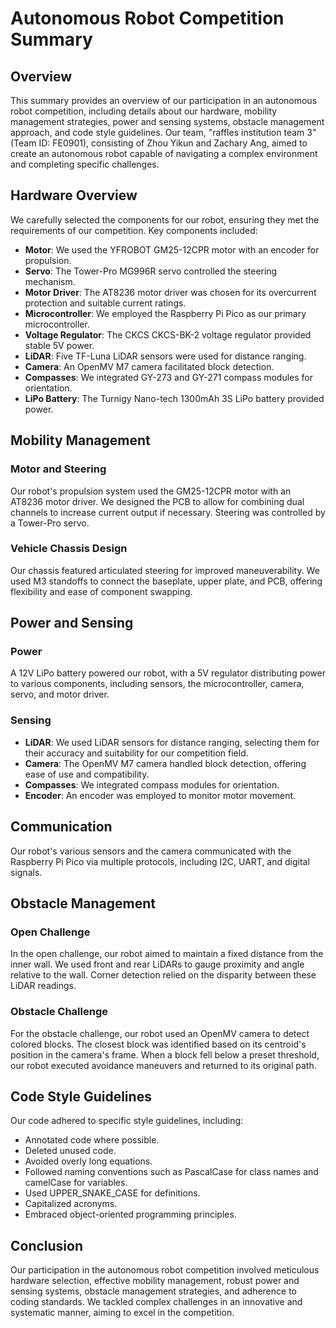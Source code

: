 # Autonomous Robot Competition Summary

## Overview

This summary provides an overview of our participation in an autonomous robot competition, including details about our hardware, mobility management strategies, power and sensing systems, obstacle management approach, and code style guidelines. Our team, "raffles institution team 3" (Team ID: FE0901), consisting of Zhou Yikun and Zachary Ang, aimed to create an autonomous robot capable of navigating a complex environment and completing specific challenges.

## Hardware Overview

We carefully selected the components for our robot, ensuring they met the requirements of our competition. Key components included:

- **Motor**: We used the YFROBOT GM25-12CPR motor with an encoder for propulsion.
- **Servo**: The Tower-Pro MG996R servo controlled the steering mechanism.
- **Motor Driver**: The AT8236 motor driver was chosen for its overcurrent protection and suitable current ratings.
- **Microcontroller**: We employed the Raspberry Pi Pico as our primary microcontroller.
- **Voltage Regulator**: The CKCS CKCS-BK-2 voltage regulator provided stable 5V power.
- **LiDAR**: Five TF-Luna LiDAR sensors were used for distance ranging.
- **Camera**: An OpenMV M7 camera facilitated block detection.
- **Compasses**: We integrated GY-273 and GY-271 compass modules for orientation.
- **LiPo Battery**: The Turnigy Nano-tech 1300mAh 3S LiPo battery provided power.

## Mobility Management

### Motor and Steering

Our robot's propulsion system used the GM25-12CPR motor with an AT8236 motor driver. We designed the PCB to allow for combining dual channels to increase current output if necessary. Steering was controlled by a Tower-Pro servo.

### Vehicle Chassis Design

Our chassis featured articulated steering for improved maneuverability. We used M3 standoffs to connect the baseplate, upper plate, and PCB, offering flexibility and ease of component swapping.

## Power and Sensing

### Power

A 12V LiPo battery powered our robot, with a 5V regulator distributing power to various components, including sensors, the microcontroller, camera, servo, and motor driver.

### Sensing

- **LiDAR**: We used LiDAR sensors for distance ranging, selecting them for their accuracy and suitability for our competition field.
- **Camera**: The OpenMV M7 camera handled block detection, offering ease of use and compatibility.
- **Compasses**: We integrated compass modules for orientation.
- **Encoder**: An encoder was employed to monitor motor movement.

## Communication

Our robot's various sensors and the camera communicated with the Raspberry Pi Pico via multiple protocols, including I2C, UART, and digital signals.

## Obstacle Management

### Open Challenge

In the open challenge, our robot aimed to maintain a fixed distance from the inner wall. We used front and rear LiDARs to gauge proximity and angle relative to the wall. Corner detection relied on the disparity between these LiDAR readings.

### Obstacle Challenge

For the obstacle challenge, our robot used an OpenMV camera to detect colored blocks. The closest block was identified based on its centroid's position in the camera's frame. When a block fell below a preset threshold, our robot executed avoidance maneuvers and returned to its original path.

## Code Style Guidelines

Our code adhered to specific style guidelines, including:

- Annotated code where possible.
- Deleted unused code.
- Avoided overly long equations.
- Followed naming conventions such as PascalCase for class names and camelCase for variables.
- Used UPPER_SNAKE_CASE for definitions.
- Capitalized acronyms.
- Embraced object-oriented programming principles.

## Conclusion

Our participation in the autonomous robot competition involved meticulous hardware selection, effective mobility management, robust power and sensing systems, obstacle management strategies, and adherence to coding standards. We tackled complex challenges in an innovative and systematic manner, aiming to excel in the competition.